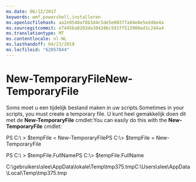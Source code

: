 ```yaml
---
ms.date: 06/12/2017
keywords: wmf,powershell,installeren
ms.openlocfilehash: aa2e9540af8b3d4c5de5e00377a84e0e5edd6e4a
ms.sourcegitcommit: e7445ba8203da304286c591ff513900ad1c244a4
ms.translationtype: MT
ms.contentlocale: nl-NL
ms.lasthandoff: 04/23/2019
ms.locfileid: "62057844"
---
```

# <a name="new-temporaryfile"></a><span data-ttu-id="488bc-102">New-TemporaryFile</span><span class="sxs-lookup"><span data-stu-id="488bc-102">New-TemporaryFile</span></span>
<span data-ttu-id="488bc-103">Soms moet u een tijdelijk bestand maken in uw scripts.</span><span class="sxs-lookup"><span data-stu-id="488bc-103">Sometimes in your scripts, you must create a temporary file.</span></span> <span data-ttu-id="488bc-104">U kunt heel gemakkelijk doen dit met de **New-TemporaryFile** cmdlet:</span><span class="sxs-lookup"><span data-stu-id="488bc-104">You can easily do this with the **New-TemporaryFile** cmdlet:</span></span>

<span data-ttu-id="488bc-105">PS C:\\ &gt; $tempFile = New-TemporaryFile</span><span class="sxs-lookup"><span data-stu-id="488bc-105">PS C:\\&gt; $tempFile = New-TemporaryFile</span></span>

<span data-ttu-id="488bc-106">PS C:\\ &gt; $tempFile.FullName</span><span class="sxs-lookup"><span data-stu-id="488bc-106">PS C:\\&gt; $tempFile.FullName</span></span>

<span data-ttu-id="488bc-107">C:\\gebruikers\\slee\\AppData\\lokale\\Temp\\tmp375.tmp</span><span class="sxs-lookup"><span data-stu-id="488bc-107">C:\\Users\\slee\\AppData\\Local\\Temp\\tmp375.tmp</span></span>
